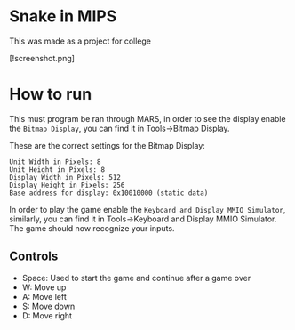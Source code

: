 # Snake in MIPS
This was made as a project for college

[!screenshot.png]

# How to run
This must program be ran through MARS, in order to see the display enable the `Bitmap Display`, you can find it in Tools->Bitmap Display.

These are the correct settings for the Bitmap Display:
```
Unit Width in Pixels: 8
Unit Height in Pixels: 8
Display Width in Pixels: 512
Display Height in Pixels: 256
Base address for display: 0x10010000 (static data)
```

In order to play the game enable the `Keyboard and Display MMIO Simulator`, similarly, you can find it in Tools->Keyboard and Display MMIO Simulator. The game should now recognize your inputs.

## Controls
- Space: Used to start the game and continue after a game over
- W: Move up
- A: Move left
- S: Move down
- D: Move right
